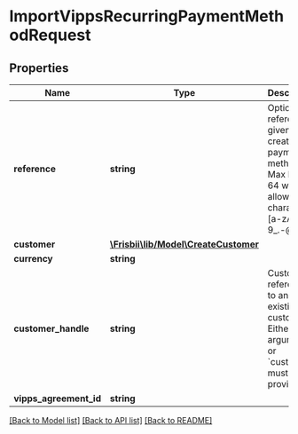 # ImportVippsRecurringPaymentMethodRequest

## Properties
Name | Type | Description | Notes
------------ | ------------- | ------------- | -------------
**reference** | **string** | Optional reference given to the created payment method. Max length 64 with allowable characters [a-zA-Z0-9_.-@]. | [optional] 
**customer** | [**\Frisbii\lib/Model\CreateCustomer**](CreateCustomer.md) |  | [optional] 
**currency** | **string** |  | 
**customer_handle** | **string** | Customer reference to an existing customer. Either this argument or &#x60;customer&#x60; must be provided. | [optional] 
**vipps_agreement_id** | **string** |  | 

[[Back to Model list]](../../README.md#documentation-for-models) [[Back to API list]](../../README.md#documentation-for-api-endpoints) [[Back to README]](../../README.md)


